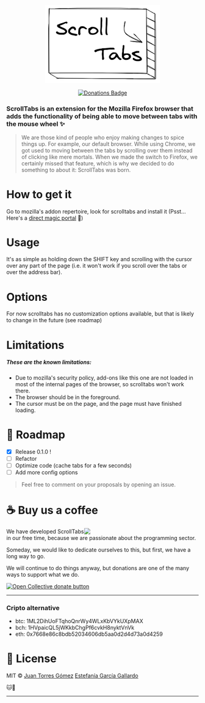 <p align="center">
  <img src="src/icons/logo.png" width="300" alt="scrolltabs logo" />
</p>
<p align="center">
<a href="#donations"><img  src="https://yourdonation.rocks/images/badge.svg" alt="Donations Badge"></a>
</p>

### ScrollTabs is an extension for the Mozilla Firefox browser that adds the functionality of being able to move between tabs with the mouse wheel :sparkles:

> We are those kind of people who enjoy making changes to spice things up. For example, our default browser. While using Chrome, we got used to moving between the tabs by scrolling over them instead of clicking like mere mortals. When we made the switch to Firefox, we certainly missed that feature, which is why we decided to do something to about it: ScrollTabs was born.

# How to get it

Go to mozilla's addon repertoire, look for scrolltabs and install it (Psst... Here's a [direct magic portal](https://addons.mozilla.org/firefox/addon/scrolltabs/) :eyes:)

# Usage

It's as simple as holding down the SHIFT key and scrolling with the cursor over any part of the page (i.e. it won't work if you scroll over the tabs or over the address bar).

<a name="options"></a>

# Options

For now scrolltabs has no customization options available, but that is likely to change in the future (see roadmap)

<a name="limitations"></a>

# Limitations

##### These are the known limitations:

- Due to mozilla's security policy, add-ons like this one are not loaded in most of the internal pages of the browser, so scrolltabs won't work there.
- The browser should be in the foreground.
- The cursor must be on the page, and the page must have finished loading.

<a name="roadmap"></a>

# :crystal_ball: Roadmap

- [x] Release 0.1.0 !
- [ ] Refactor
- [ ] Optimize code (cache tabs for a few seconds)
- [ ] Add more config options

> Feel free to comment on your proposals by opening an issue.

<a name="donations"></a>

# :coffee: Buy us a coffee

<img align="right" width="300" src="https://npkill.js.org/img/cat-donation-cup.png">
We have developed ScrollTabs in our free time, because we are passionate about the programming sector.

Someday, we would like to dedicate ourselves to this, but first, we have a long way to go.

We will continue to do things anyway, but donations are one of the many ways to support what we do.

<span class="badge-opencollective"><a href="https://opencollective.com/npkill/contribute" title="Donate to this project using Open Collective"><img src="https://img.shields.io/badge/open%20collective-donate-green.svg" alt="Open Collective donate button" /></a></span>

---

### Cripto alternative

- btc: 1ML2DihUoFTqhoQnrWy4WLxKbVYkUXpMAX
- bch: 1HVpaicQL5jWKkbChgPf6cvkH8nyktVnVk
- eth: 0x7668e86c8bdb52034606db5aa0d2d4d73a0d4259

<a name="license"></a>

# :scroll: License

MIT © [Juan Torres Gómez](https://github.com/zaldih) [Estefanía García Gallardo](https://github.com/nyagarcia)

:cat::baby_chick:

---
